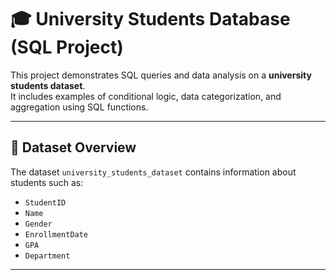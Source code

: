 # 🎓 University Students Database (SQL Project)

This project demonstrates SQL queries and data analysis on a **university students dataset**.  
It includes examples of conditional logic, data categorization, and aggregation using SQL functions.

---

## 📁 Dataset Overview
The dataset `university_students_dataset` contains information about students such as:
- `StudentID`
- `Name`
- `Gender`
- `EnrollmentDate`
- `GPA`
- `Department`

---

